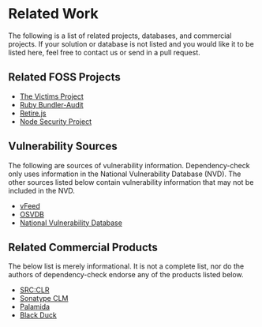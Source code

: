 Related Work
========================
The following is a list of related projects, databases, and commercial projects. If your solution
or database is not listed and you would like it to be listed here, feel free to contact us or send in
a pull request.

Related FOSS Projects
------------------------
* [The Victims Project](https://github.com/victims)
* [Ruby Bundler-Audit](https://github.com/rubysec/bundler-audit)
* [Retire.js](http://bekk.github.io/retire.js/)
* [Node Security Project](https://nodesecurity.io/)

Vulnerability Sources
------------------------
The following are sources of vulnerability information. Dependency-check only uses information in the National Vulnerability
Database (NVD). The other sources listed below contain vulnerability information that may not be included in the NVD.

* [vFeed](http://www.toolswatch.org/vfeed)
* [OSVDB](http://osvdb.org/)
* [National Vulnerability Database](https://nvd.nist.gov/)

Related Commercial Products
------------------------
The below list is merely informational. It is not a complete list, nor do the authors of dependency-check endorse any
of the products listed below.

* [SRC:CLR](https://srcclr.com/)
* [Sonatype CLM](http://www.sonatype.com/clm/overview)
* [Palamida](http://www.palamida.com/products/enterpriseedition.html)
* [Black Duck](https://www.blackducksoftware.com/products/black-duck-suite/code-center)
